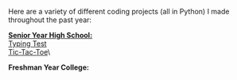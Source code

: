 Here are a variety of different coding projects (all in Python) I made throughout the past year:


<u>**Senior Year High School:**</u>\
[Typing Test](./typing_test.py)\
[Tic-Tac-Toe](./tic_tac_toe.py)\


**Freshman Year College:**
